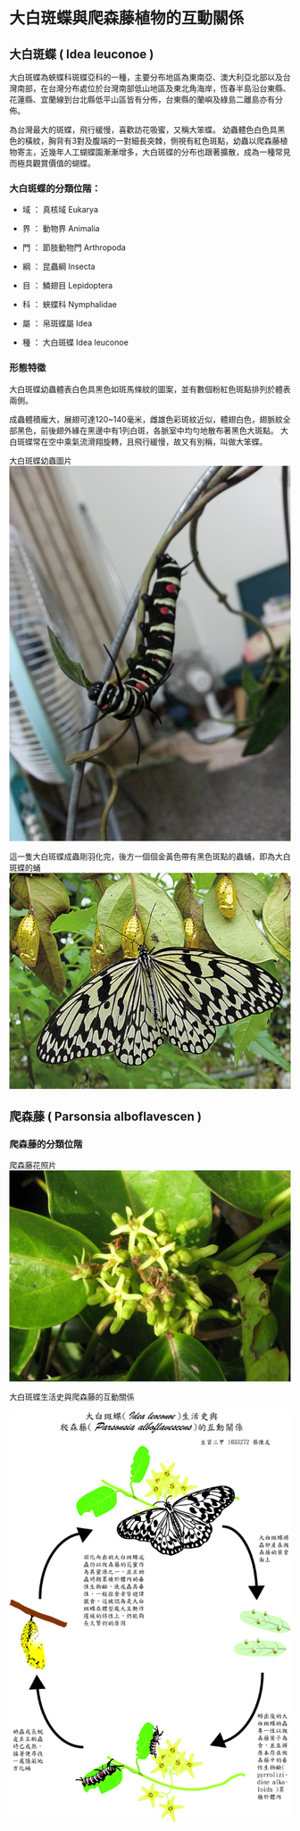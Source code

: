 # 大白斑蝶與爬森藤植物的互動關係

## 大白斑蝶 ( Idea leuconoe )

大白斑蝶為蛺蝶科斑蝶亞科的一種，主要分布地區為東南亞、澳大利亞北部以及台灣南部，在台灣分布處位於台灣南部低山地區及東北角海岸，恆春半島沿台東縣、花蓮縣、宜蘭線到台北縣低平山區皆有分佈，台東縣的蘭嶼及綠島二離島亦有分佈。

為台灣最大的斑蝶，飛行緩慢，喜歡訪花吸蜜，又稱大笨蝶。 幼蟲體色白色具黑色的橫紋，胸背有3對及腹端的一對細長突棘，側視有紅色斑點，幼蟲以爬森藤植物寄主，近幾年人工蝴蝶園漸漸增多，大白斑蝶的分布也跟著擴散，成為一種常見而極具觀賞價值的蝴蝶。

### 大白斑蝶的分類位階：

* 域 ： 真核域 Eukarya

* 界 ： 動物界 Animalia

* 門 ： 節肢動物門 Arthropoda

* 綱 ： 昆蟲綱 Insecta

* 目 ： 鱗翅目 Lepidoptera

* 科 ： 蛺蝶科 Nymphalidae

* 屬 ： 帛斑蝶屬 Idea

* 種 ： 大白斑蝶 Idea leuconoe 

### 形態特徵

大白斑蝶幼蟲體表白色具黑色如斑馬條紋的圖案，並有數個粉紅色斑點排列於體表兩側。

成蟲體積龐大，展翅可達120~140毫米，雌雄色彩斑紋近似，體翅白色，翅脈紋全部黑色，前後翅外緣在黑邊中有1列白斑，各脈室中均勻地散布著黑色大斑點。
大白斑蝶常在空中乘氣流滑翔旋轉，且飛行緩慢，故又有別稱，叫做大笨蝶。


大白斑蝶幼蟲圖片
![jpg](https://raw.githubusercontent.com/Governance22/Governance22.github.io/master/2mWaohC.jpg)

這一隻大白斑蝶成蟲剛羽化完，後方一個個金黃色帶有黑色斑點的蟲蛹，即為大白斑蝶的蛹
![jpg](https://raw.githubusercontent.com/Governance22/Governance22.github.io/master/shop_image_theme2_16.jpg)




## 爬森藤 ( Parsonsia alboflavescen )

### 爬森藤的分類位階




爬森藤花照片
![jpg](https://raw.githubusercontent.com/Governance22/Governance22.github.io/master/13.jpg)


大白斑蝶生活史與爬森藤的互動關係

![jpg](https://raw.githubusercontent.com/Governance22/Governance22.github.io/master/%E6%9C%9F%E6%9C%AB%E4%BD%9C%E5%93%81-%E7%94%9F%E8%B3%87%E4%B8%89%E7%94%B2%201033272%20%E8%94%A1%E9%99%B3%E5%8F%8B.jpg)
